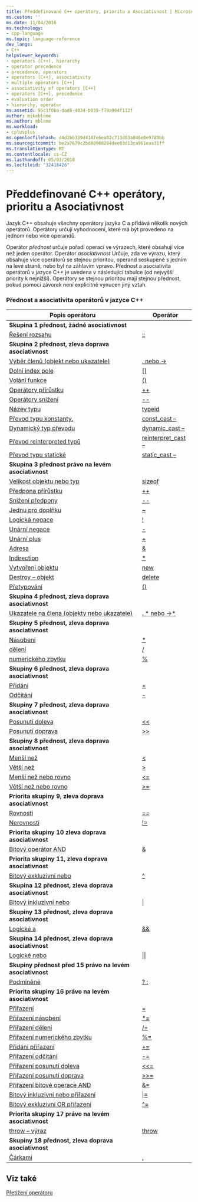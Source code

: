 ```yaml
---
title: Předdefinované C++ operátory, prioritu a Asociativnost | Microsoft Docs
ms.custom: ''
ms.date: 11/04/2016
ms.technology:
- cpp-language
ms.topic: language-reference
dev_langs:
- C++
helpviewer_keywords:
- operators (C++), hierarchy
- operator precedence
- precedence, operators
- operators (C++), associativity
- multiple operators [C++]
- associativity of operators [C++]
- operators [C++], precedence
- evaluation order
- hierarchy, operator
ms.assetid: 95c1f0ba-dad8-4034-b039-f79a904f112f
author: mikeblome
ms.author: mblome
ms.workload:
- cplusplus
ms.openlocfilehash: d4d2bb339d4147e6ea82c713d83a046e0e9780bb
ms.sourcegitcommit: be2a7679c2bd80968204dee03d13ca961eaa31ff
ms.translationtype: MT
ms.contentlocale: cs-CZ
ms.lasthandoff: 05/03/2018
ms.locfileid: "32418426"
---
```

# <a name="c-built-in-operators-precedence-and-associativity"></a>Předdefinované C++ operátory, prioritu a Asociativnost

Jazyk C++ obsahuje všechny operátory jazyka C a přidává několik nových operátorů. Operátory určují vyhodnocení, které má být provedeno na jednom nebo více operandů.

Operátor *přednost* určuje pořadí operací ve výrazech, které obsahují více než jeden operátor. Operátor *asociativnost* Určuje, zda ve výrazu, který obsahuje více operátorů se stejnou prioritou, operand seskupené s jedním na levé straně, nebo byl na záhlavím vpravo. Přednost a asociativita operátorů v jazyce C++ je uvedena v následující tabulce (od nejvyšší priority k nejnižší). Operátory se stejnou prioritou mají stejnou přednost, pokud pomocí závorek není explicitně vynucen jiný vztah.

### <a name="c-operator-precedence-and-associativity"></a>Přednost a asociativita operátorů v jazyce C++

|Popis operátoru|Operátor|
|--------------------------|--------------|
|**Skupina 1 přednost, žádné asociativnost**|
|[Řešení rozsahu](../cpp/scope-resolution-operator.md)|[::](../cpp/scope-resolution-operator.md)|
|**Skupina 2 přednost, zleva doprava asociativnost**|
|[Výběr členů (objekt nebo ukazatele)](../cpp/member-access-operators-dot-and.md)|[. nebo ->](../cpp/member-access-operators-dot-and.md)|
|[Dolní index pole](../cpp/subscript-operator.md)|[&#91;&#93;](../cpp/subscript-operator.md)|
|[Volání funkce](../cpp/function-call-operator-parens.md)|[()](../cpp/function-call-operator-parens.md)|
|[Operátory přírůstku](../cpp/postfix-increment-and-decrement-operators-increment-and-decrement.md)|[++](../cpp/postfix-increment-and-decrement-operators-increment-and-decrement.md)|
|[Operátory snížení](../cpp/postfix-increment-and-decrement-operators-increment-and-decrement.md)|[--](../cpp/postfix-increment-and-decrement-operators-increment-and-decrement.md)|
|[Název typu](../cpp/typeid-operator.md)|[typeid](../cpp/typeid-operator.md)|
|[Převod typu konstanty.](../cpp/const-cast-operator.md)|[const_cast –](../cpp/const-cast-operator.md)|
|[Dynamický typ převodu](../cpp/dynamic-cast-operator.md)|[dynamic_cast –](../cpp/dynamic-cast-operator.md)|
|[Převod reinterpreted typů](../cpp/reinterpret-cast-operator.md)|[reinterpret_cast –](../cpp/reinterpret-cast-operator.md)|
|[Převod typu statické](../cpp/static-cast-operator.md)|[static_cast –](../cpp/static-cast-operator.md)|
|**Skupina 3 přednost právo na levém asociativnost**|
|[Velikost objektu nebo typ](../cpp/sizeof-operator.md)|[sizeof](../cpp/sizeof-operator.md)|
|[Předpona přírůstku](../cpp/prefix-increment-and-decrement-operators-increment-and-decrement.md)|[++](../cpp/prefix-increment-and-decrement-operators-increment-and-decrement.md)|
|[Snížení předpony](../cpp/prefix-increment-and-decrement-operators-increment-and-decrement.md)|[--](../cpp/prefix-increment-and-decrement-operators-increment-and-decrement.md)|
|[Jednu pro doplňku](../cpp/one-s-complement-operator-tilde.md)|[~](../cpp/one-s-complement-operator-tilde.md)|
|[Logická negace](../cpp/logical-negation-operator-exclpt.md)|[\!](../cpp/logical-negation-operator-exclpt.md)|
|[Unární negace](../cpp/unary-plus-and-negation-operators-plus-and.md)|[-](../cpp/unary-plus-and-negation-operators-plus-and.md)|
|[Unární plus](../cpp/unary-plus-and-negation-operators-plus-and.md)|[+](../cpp/unary-plus-and-negation-operators-plus-and.md)|
|[Adresa](../cpp/address-of-operator-amp.md)|[&amp;](../cpp/address-of-operator-amp.md)|
|[Indirection](../cpp/indirection-operator-star.md)|[&#42;](../cpp/indirection-operator-star.md)|
|[Vytvoření objektu](../cpp/new-operator-cpp.md)|[new](../cpp/new-operator-cpp.md)|
|[Destroy – objekt](../cpp/delete-operator-cpp.md)|[delete](../cpp/delete-operator-cpp.md)|
|[Přetypování](../cpp/cast-operator-parens.md)|[()](../cpp/cast-operator-parens.md)|
|**Skupina 4 přednost, zleva doprava asociativnost**|
|[Ukazatele na člena (objekty nebo ukazatele)](../cpp/pointer-to-member-operators-dot-star-and-star.md)|[. &#42; nebo ->&#42;](../cpp/pointer-to-member-operators-dot-star-and-star.md)|
|**Skupiny 5 přednost, zleva doprava asociativnost**|
|[Násobení](../cpp/multiplicative-operators-and-the-modulus-operator.md)|[&#42;](../cpp/multiplicative-operators-and-the-modulus-operator.md)|
|[dělení](../cpp/multiplicative-operators-and-the-modulus-operator.md)|[/](../cpp/multiplicative-operators-and-the-modulus-operator.md)|
|[numerického zbytku](../cpp/multiplicative-operators-and-the-modulus-operator.md)|[%](../cpp/multiplicative-operators-and-the-modulus-operator.md)|
|**Skupiny 6 přednost, zleva doprava asociativnost**|
|[Přidání](../cpp/additive-operators-plus-and.md)|[+](../cpp/additive-operators-plus-and.md)|
|[Odčítání](../cpp/additive-operators-plus-and.md)|[-](../cpp/additive-operators-plus-and.md)|
|**Skupiny 7 přednost, zleva doprava asociativnost**|
|[Posunutí doleva](../cpp/left-shift-and-right-shift-operators-input-and-output.md)|[<<](../cpp/left-shift-and-right-shift-operators-input-and-output.md)|
|[Posunutí doprava](../cpp/left-shift-and-right-shift-operators-input-and-output.md)|[>>](../cpp/left-shift-and-right-shift-operators-input-and-output.md)|
|**Skupiny 8 přednost, zleva doprava asociativnost**|
|[Menší než](../cpp/relational-operators-equal-and-equal.md)|[<](../cpp/relational-operators-equal-and-equal.md)|
|[Větší než](../cpp/relational-operators-equal-and-equal.md)|[>](../cpp/relational-operators-equal-and-equal.md)|
|[Menší než nebo rovno](../cpp/relational-operators-equal-and-equal.md)|[<=](../cpp/relational-operators-equal-and-equal.md)|
|[Větší než nebo rovno](../cpp/relational-operators-equal-and-equal.md)|[>=](../cpp/relational-operators-equal-and-equal.md)|
|**Priorita skupiny 9, zleva doprava asociativnost**|
|[Rovnosti](../cpp/equality-operators-equal-equal-and-exclpt-equal.md)|[==](../cpp/equality-operators-equal-equal-and-exclpt-equal.md)|
|[Nerovnosti](../cpp/equality-operators-equal-equal-and-exclpt-equal.md)|[\!=](../cpp/equality-operators-equal-equal-and-exclpt-equal.md)|
|**Priorita skupiny 10 zleva doprava asociativnost**|
|[Bitový operátor AND](../cpp/bitwise-and-operator-amp.md)|[&amp;](../cpp/bitwise-and-operator-amp.md)|
|**Priorita skupiny 11, zleva doprava asociativnost**|
|[Bitový exkluzivní nebo](../cpp/bitwise-exclusive-or-operator-hat.md)|[^](../cpp/bitwise-exclusive-or-operator-hat.md)|
|**Skupina 12 přednost, zleva doprava asociativnost**|
|[Bitový inkluzivní nebo](../cpp/bitwise-inclusive-or-operator-pipe.md)|[&#124;](../cpp/bitwise-inclusive-or-operator-pipe.md)|
|**Skupiny 13 přednost, zleva doprava asociativnost**|
|[Logické a](../cpp/logical-and-operator-amp-amp.md)|[&amp;&amp;](../cpp/logical-and-operator-amp-amp.md)|
|**Skupina 14 přednost, zleva doprava asociativnost**|
|[Logické nebo](../cpp/logical-or-operator-pipe-pipe.md)|[&#124;&#124;](../cpp/logical-or-operator-pipe-pipe.md)|
|**Skupiny přednost před 15 právo na levém asociativnost**|
|[Podmíněné](../cpp/conditional-operator-q.md)|[? :](../cpp/conditional-operator-q.md)|
|**Priorita skupiny 16 právo na levém asociativnost**|
|[Přiřazení](../cpp/assignment-operators.md)|[=](../cpp/assignment-operators.md)|
|[Přiřazení násobení](../cpp/assignment-operators.md)|[&#42;=](../cpp/assignment-operators.md)|
|[Přiřazení dělení](../cpp/assignment-operators.md)|[/=](../cpp/assignment-operators.md)|
|[Přiřazení numerického zbytku](../cpp/assignment-operators.md)|[%=](../cpp/assignment-operators.md)|
|[Přidání přiřazení](../cpp/assignment-operators.md)|[+=](../cpp/assignment-operators.md)|
|[Přiřazení odčítání](../cpp/assignment-operators.md)|[-=](../cpp/assignment-operators.md)|
|[Přiřazení posunutí doleva](../cpp/assignment-operators.md)|[<<=](../cpp/assignment-operators.md)|
|[Přiřazení posunutí doprava](../cpp/assignment-operators.md)|[>>=](../cpp/assignment-operators.md)|
|[Přiřazení bitové operace AND](../cpp/assignment-operators.md)|[&amp;=](../cpp/assignment-operators.md)|
|[Bitový inkluzivní nebo přiřazení](../cpp/assignment-operators.md)|[&#124;=](../cpp/assignment-operators.md)|
|[Bitový exkluzivní OR přiřazení](../cpp/assignment-operators.md)|[^=](../cpp/assignment-operators.md)|
|**Priorita skupiny 17 právo na levém asociativnost**|
|[throw – výraz](../cpp/try-throw-and-catch-statements-cpp.md)|[throw](../cpp/try-throw-and-catch-statements-cpp.md)|
|**Skupiny 18 přednost, zleva doprava asociativnost**|
|[Čárkami](../cpp/comma-operator.md)|[,](../cpp/comma-operator.md)|

## <a name="see-also"></a>Viz také

[Přetížení operátoru](operator-overloading.md)


